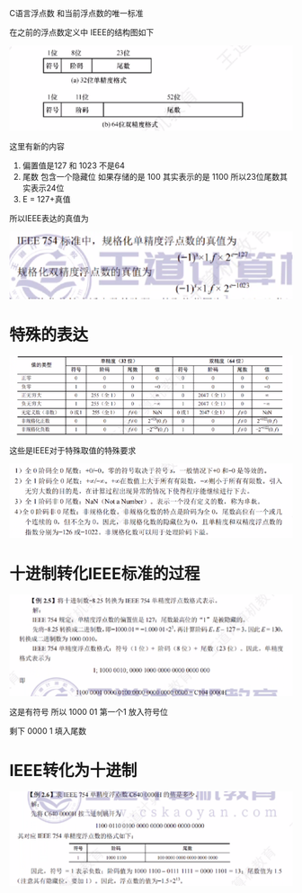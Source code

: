 C语言浮点数 和当前浮点数的唯一标准

在之前的浮点数定义中 IEEE的结构图如下

![image-20251028205108773](https://raw.githubusercontent.com/Xioaruan912/pic/main/image-20251028205108773.png)

这里有新的内容

1. 偏置值是127 和 1023 不是64
2. 尾数 包含一个隐藏位 如果存储的是 100 其实表示的是 1100 所以23位尾数其实表示24位
3. E = 127+真值

所以IEEE表达的真值为

![image-20251028205413680](https://raw.githubusercontent.com/Xioaruan912/pic/main/image-20251028205413680.png)

# 特殊的表达

![image-20251028205429462](https://raw.githubusercontent.com/Xioaruan912/pic/main/image-20251028205429462.png)

这些是IEEE对于特殊取值的特殊要求

![image-20251028205448784](https://raw.githubusercontent.com/Xioaruan912/pic/main/image-20251028205448784.png)

# 十进制转化IEEE标准的过程

![image-20251028205530934](https://raw.githubusercontent.com/Xioaruan912/pic/main/image-20251028205530934.png)

这是有符号 所以 1000 01 第一个1 放入符号位

剩下  0000 1 填入尾数

# IEEE转化为十进制

![image-20251028205758025](https://raw.githubusercontent.com/Xioaruan912/pic/main/image-20251028205758025.png)